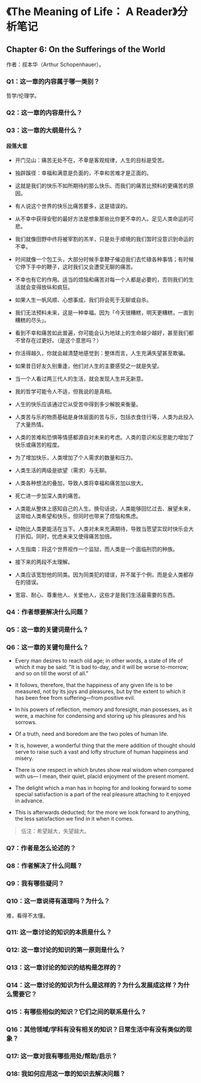 # 《The Meaning of Life： A Reader》分析笔记

## Chapter 6: On the Sufferings of the World

作者：叔本华（Arthur Schopenhauer）。

### Q1：这一章的内容属于哪一类别？

哲学/伦理学。

### Q2：这一章的内容是什么？

### Q3：这一章的大纲是什么？

#### 段落大意

- 开门见山：痛苦无处不在，不幸是客观规律，人生的目标是受苦。

- 独辟蹊径：幸福和满意是负面的，不幸和苦难才是正面的。

- 这就是我们的快乐不如所期待的那么快乐、而我们的痛苦比预料的更痛苦的原因。

- 有人说这个世界的快乐比痛苦要多，这是错误的。

- 从不幸中获得安慰的最好方法是想象那些比你更不幸的人。足见人类命运的可悲。

- 我们就像田野中终将被宰割的羔羊，只是处于顺境的我们暂时没意识到命运的不幸。

- 时间就像一个包工头，大部分时候手拿鞭子催迫我们去忙碌各种事情；有时候它停下手中的鞭子，这时我们又会遭受无聊的痛苦。

- 不幸也有它的作用。适当的烦恼和痛苦对每一个人都是必要的，否则我们的生活就会变得放纵和疯狂。

- 如果人生一帆风顺、心想事成，我们将会死于无聊或自杀。

- 我们无法预料未来，这是一种幸福。因为「今天很糟糕，明天更糟糕，一直到糟糕的尽头」。

- 看到不幸和痛苦如此普遍，你可能会认为地球上的生命越少越好，甚至我们都不曾存在过更好。（是这个意思吗？）

- 你活得越久，你就会越清楚地感觉到：整体而言，人生充满失望甚至欺骗。

- 如果昔日好友久别重逢，他们对人生的主要感受之一就是失望。

- 当一个人看过两三代人的生活，就会发现人生并无新意。

- 我的哲学可能令人不适，但我说的是真相。

- 人生的快乐应该通过它从受苦中得到多少解脱来衡量。

- 人类苦与乐的物质基础是身体层面的苦与乐，包括衣食住行等，人类为此投入了大量热情。

- 人类的苦难和恐惧等情感都源自对未来的考虑。人类的意识和反思能力增加了快乐或痛苦的程度。

- 为了增加快乐，人类增加了个人需求的数量和压力。

- 人类生活的两级是欲望（需求）与无聊。

- 人类各种想法的叠加，导致人类将幸福和痛苦加以放大。

- 死亡进一步加深人类的痛苦。

- 人类能从整体上感知自己的人生。换句话说，人类能够回忆过去、展望未来，这带给人类希望和快乐，但同时也带来了烦恼和焦虑。

- 动物比人类更能活在当下。人类对未来充满期待，导致当愿望实现时快乐会大打折扣。同时，忧虑未来又使得痛苦加倍。

- 人生指南：将这个世界视作一个监狱，而人类是一个面临刑罚的种族。

- 接下来的两段不太理解。

- 人类应该宽恕他的同类。因为同类犯的错误，并不属于个例，而是全人类都存在的错误。

- 宽容、耐心、尊重他人、关爱他人，这些才是我们生活最需要的东西。

### Q4：作者想要解决什么问题？

### Q5：这一章的关键词是什么？

### Q6：这一章的关键句是什么？

- Every man desires to reach old age; in other words, a state of life of which it may be said:
  "It is bad to-day, and it will be worse to-morrow; and so on till the worst of all."

- It follows, therefore, that the happiness of any given life is to be measured, not by its joys and pleasures,
  but by the extent to which it has been free from suffering—from positive evil.

- In his powers of reflection, memory and foresight, man possesses, as it were,
  a machine for condensing and storing up his pleasures and his sorrows.

- Of a truth, need and boredom are the two poles of human life. 

- It is, however, a wonderful thing that the mere addition of thought should serve to raise
  such a vast and lofty structure of human happiness and misery.

- There is one respect in which brutes show real wisdom when compared with us—
  I mean, their quiet, placid enjoyment of the present moment.

- The delight which a man has in hoping for and looking forward to some special satisfaction is a part of the real pleasure attaching to it enjoyed in advance.

- This is afterwards deducted; for the more we look forward to anything, the less satisfaction we find in it when it comes.

> 伍注：希望越大，失望越大。

### Q7：作者是怎么论述的？

### Q8：作者解决了什么问题？

### Q9：我有哪些疑问？

### Q10：这一章说得有道理吗？为什么？

难，看得不太懂。

### Q11: 这一章讨论的知识的本质是什么？

### Q12: 这一章讨论的知识的第一原则是什么？

### Q13：这一章讨论的知识的结构是怎样的？

### Q14：这一章讨论的知识为什么是这样的？为什么发展成这样？为什么需要它？

### Q15：有哪些相似的知识？它们之间的联系是什么？

### Q16：其他领域/学科有没有相关的知识？日常生活中有没有类似的现象？

### Q17: 这一章对我有哪些用处/帮助/启示？

### Q18: 我如何应用这一章的知识去解决问题？

